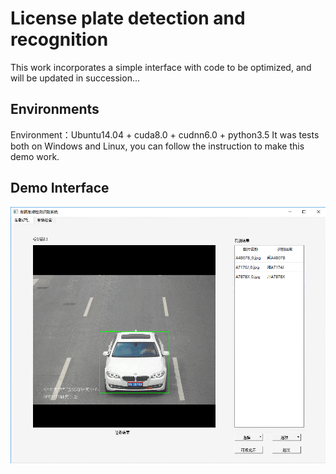 # License plate detection and recognition 
This work incorporates a simple interface with code to be optimized, and will be updated in succession...

## Environments
Environment：Ubuntu14.04 + cuda8.0 + cudnn6.0 + python3.5
It was tests both on Windows and Linux, you can follow the instruction to make this demo work. 

## Demo Interface
![01](https://github.com/wangning316/License-plate-detection-and-recognition-/blob/master/LPR.png)

